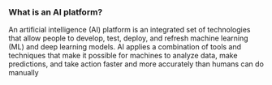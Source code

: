 
### What is an AI platform?

An artificial intelligence (AI) platform is an integrated set of technologies that allow people to develop, test, deploy, and refresh machine learning (ML) and deep learning models. AI applies a combination of tools and techniques that make it possible for machines to analyze data, make predictions, and take action faster and more accurately than humans can do manually